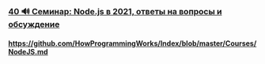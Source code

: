 ### [40 🔊 Семинар: Node.js в 2021, ответы на вопросы и обсуждение](https://www.youtube.com/watch?v=zYRDhxj0zhQ)

#### https://github.com/HowProgrammingWorks/Index/blob/master/Courses/NodeJS.md

